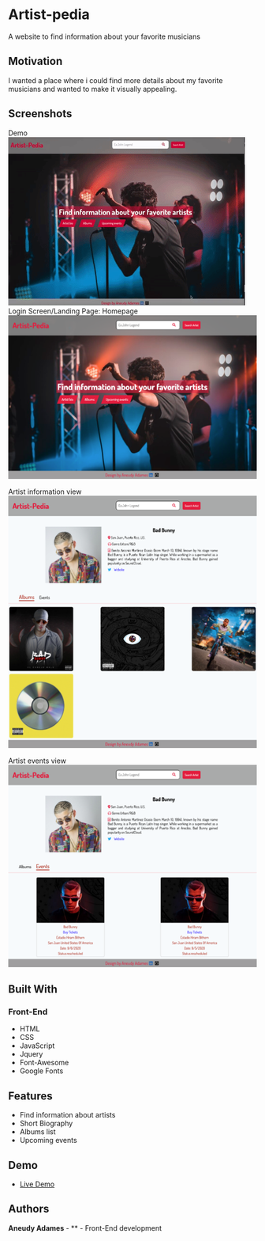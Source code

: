 # Artist-pedia

A website to find information about your favorite musicians

## Motivation

I wanted a place where i could find more details about my favorite musicians and wanted to make it visually appealing.

## Screenshots

Demo
![liveApp](screenshots/giphy.gif)
Login Screen/Landing Page:
Homepage
![homepage](screenshots/homepage.png)

Artist information view
![artistView](screenshots/artist-info-page.png)

Artist events view
![eventsView](screenshots/events-info-view.png)

## Built With

### Front-End

- HTML
- CSS
- JavaScript
- Jquery
- Font-Awesome
- Google Fonts

## Features

- Find information about artists
- Short Biography
- Albums list
- Upcoming events

## Demo

- [Live Demo](https://aneudya4.github.io/artist-pedia/)

## Authors

**Aneudy Adames** - \*\* - Front-End development
